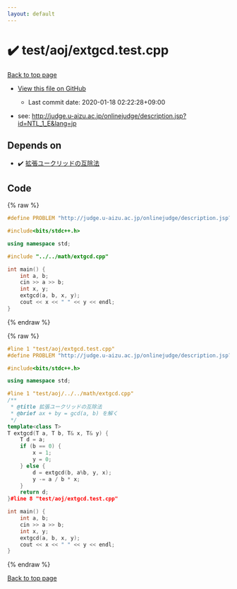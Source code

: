 ```yaml
---
layout: default
---
```


<!-- mathjax config similar to math.stackexchange -->
<script type="text/javascript" async
  src="https://cdnjs.cloudflare.com/ajax/libs/mathjax/2.7.5/MathJax.js?config=TeX-MML-AM_CHTML">
</script>
<script type="text/x-mathjax-config">
  MathJax.Hub.Config({
    TeX: { equationNumbers: { autoNumber: "AMS" }},
    tex2jax: {
      inlineMath: [ ['$','$'] ],
      processEscapes: true
    },
    "HTML-CSS": { matchFontHeight: false },
    displayAlign: "left",
    displayIndent: "2em"
  });
</script>

<script type="text/javascript" src="https://cdnjs.cloudflare.com/ajax/libs/jquery/3.4.1/jquery.min.js"></script>
<script src="https://cdn.jsdelivr.net/npm/jquery-balloon-js@1.1.2/jquery.balloon.min.js" integrity="sha256-ZEYs9VrgAeNuPvs15E39OsyOJaIkXEEt10fzxJ20+2I=" crossorigin="anonymous"></script>
<script type="text/javascript" src="../../../assets/js/copy-button.js"></script>
<link rel="stylesheet" href="../../../assets/css/copy-button.css" />


# :heavy_check_mark: test/aoj/extgcd.test.cpp

<a href="../../../index.html">Back to top page</a>

* <a href="{{ site.github.repository_url }}/blob/master/test/aoj/extgcd.test.cpp">View this file on GitHub</a>
    - Last commit date: 2020-01-18 02:22:28+09:00


* see: <a href="http://judge.u-aizu.ac.jp/onlinejudge/description.jsp?id=NTL_1_E&lang=jp">http://judge.u-aizu.ac.jp/onlinejudge/description.jsp?id=NTL_1_E&lang=jp</a>


## Depends on

* :heavy_check_mark: <a href="../../../library/math/extgcd.cpp.html">拡張ユークリッドの互除法</a>


## Code

<a id="unbundled"></a>
{% raw %}
```cpp
#define PROBLEM "http://judge.u-aizu.ac.jp/onlinejudge/description.jsp?id=NTL_1_E&lang=jp"

#include<bits/stdc++.h>

using namespace std;

#include "../../math/extgcd.cpp"

int main() {
	int a, b;
	cin >> a >> b;
	int x, y;
	extgcd(a, b, x, y);
	cout << x << " " << y << endl;
}
```
{% endraw %}

<a id="bundled"></a>
{% raw %}
```cpp
#line 1 "test/aoj/extgcd.test.cpp"
#define PROBLEM "http://judge.u-aizu.ac.jp/onlinejudge/description.jsp?id=NTL_1_E&lang=jp"

#include<bits/stdc++.h>

using namespace std;

#line 1 "test/aoj/../../math/extgcd.cpp"
/**
 * @title 拡張ユークリッドの互除法
 * @brief ax + by = gcd(a, b) を解く
 */
template<class T>
T extgcd(T a, T b, T& x, T& y) {
	T d = a;
	if (b == 0) {
		x = 1;
		y = 0;
	} else {
		d = extgcd(b, a%b, y, x);
		y -= a / b * x;
	}
	return d;
}#line 8 "test/aoj/extgcd.test.cpp"

int main() {
	int a, b;
	cin >> a >> b;
	int x, y;
	extgcd(a, b, x, y);
	cout << x << " " << y << endl;
}
```
{% endraw %}

<a href="../../../index.html">Back to top page</a>

